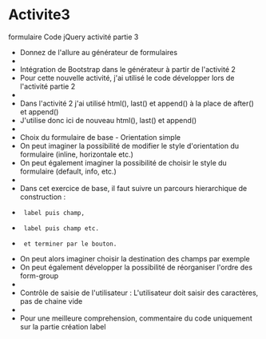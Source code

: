 # Activite3
formulaire
 Code jQuery activité partie 3
 * Donnez de l'allure au générateur de formulaires
 * 
 * Intégration de Bootstrap dans le générateur à partir de l'activité 2
 * Pour cette nouvelle activité, j'ai utilisé le code développer lors de l'activité partie 2
 * 
 * Dans l'activité 2 j'ai utilisé html(), last() et append() à la place de after() et append()
 * J'utilise donc ici de nouveau html(), last() et append()
 * 
 * Choix du formulaire de base - Orientation simple
 * On peut imaginer la possibilité de modifier le style d'orientation du formulaire (inline, horizontale etc.)
 * On peut également imaginer la possibilité de choisir le style du formulaire (default, info, etc.)
 * 
 * Dans cet exercice de base, il faut suivre un parcours hierarchique de construction :
 *      label puis champ,
 *      label puis champ etc.
 *      et terminer par le bouton.
 * On peut alors imaginer choisir la destination des champs par exemple
 * On peut également développer la possibilité de réorganiser l'ordre des form-group
 * 
 * Contrôle de saisie de l'utilisateur : L'utilisateur doit saisir des caractères, pas de chaine vide
 * 
 * Pour une meilleure comprehension, commentaire du code uniquement sur la partie création label
